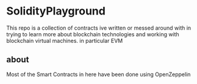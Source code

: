# SolidityPlayground
This repo is a collection of contracts ive written or messed around with in trying to learn more about blockchain technologies and working with blockchain virtual machines. in particular EVM
## about
Most of the  Smart Contracts in here have been done using OpenZeppelin 
